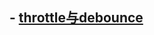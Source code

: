 ## - [throttle与debounce](https://github.com/zyl1314/blog/blob/master/public/blog/throttle%E4%B8%8Edebounce.md)
